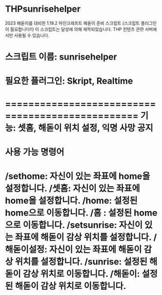 # THPsunrisehelper
2023 해돋이를 대비한 1.19.2 마인크래프트 해돋이 준비 스크립트 (스크립트 플러그인이 필요합니다!!)
이 스크립트는 달성에 의해 제작되었습니다.
THP 컨텐츠 관련 서버에서만 사용될 수 있습니다.
# 스크립트 이름: sunrisehelper
# 필요한 플러그인: Skript, Realtime
=================================================
기능: 셋홈, 해돋이 위치 설정, 익명 사망 공지
=================================================
# 사용 가능 명령어
/sethome: 자신이 있는 좌표에 home을 설정합니다.
/셋홈: 자신이 있는 좌표에 home을 설정합니다.
/home: 설정된 home으로 이동합니다.
/홈 : 설정된 home으로 이동합니다.
/setsunrise: 자신이 있는 좌표에 해돋이 감상 위치를 설정합니다.
/해돋이설정: 자신이 있는 좌표에 해돋이 감상 위치를 설정합니다.
/sunrise: 설정된 해돋이 감상 위치로 이동합니다.
/해돋이: 설정된 해돋이 감상 위치로 이동합니다.
=================================================
